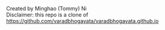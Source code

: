 Created by Minghao (Tommy) Ni\
Disclaimer: this repo is a clone of https://github.com/varadbhogayata/varadbhogayata.github.io
